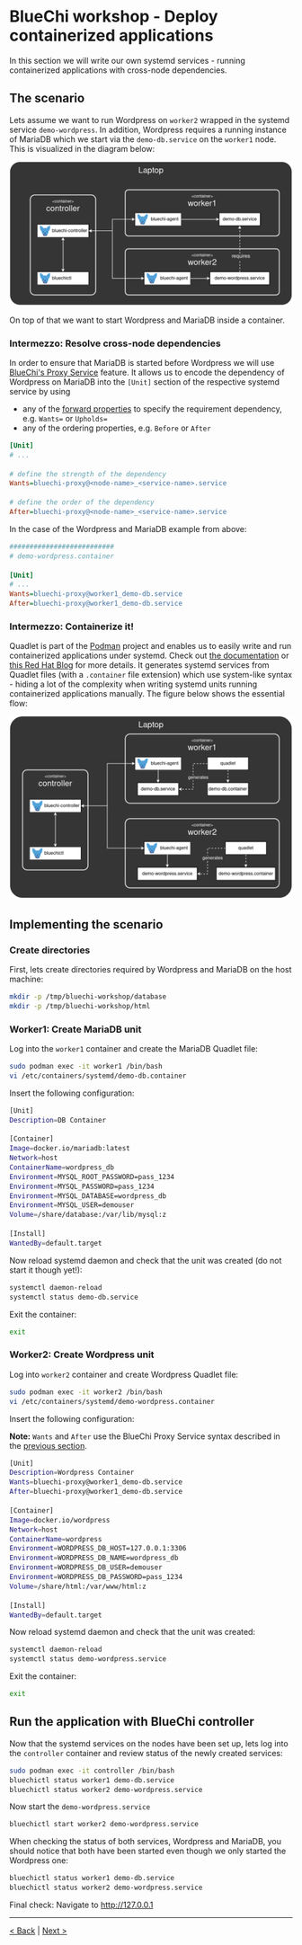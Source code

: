 # BlueChi workshop - Deploy containerized applications

In this section we will write our own systemd services - running containerized applications with cross-node dependencies.

## The scenario

Lets assume we want to run Wordpress on `worker2` wrapped in the systemd service `demo-wordpress`. In addition, Wordpress requires a running instance of MariaDB which we start via the `demo-db.service` on the `worker1` node. This is visualized in the diagram below:

![container example simple](./assets/workshop-container-example-simple.png)

On top of that we want to start Wordpress and MariaDB inside a container. 

### Intermezzo: Resolve cross-node dependencies

In order to ensure that MariaDB is started before Wordpress we will use [BlueChi's Proxy Service](https://bluechi.readthedocs.io/en/latest/cross_node_dependencies/proxy_services) feature. It allows us to encode the dependency of Wordpress on MariaDB into the `[Unit]` section of the respective systemd service by using
- any of the [forward properties](https://www.freedesktop.org/software/systemd/man/latest/systemd.unit.html#Mapping%20of%20unit%20properties%20to%20their%20inverses) to specify the requirement dependency, e.g. `Wants=` or `Upholds=`
- any of the ordering properties, e.g. `Before` or `After`

```ini
[Unit]
# ...

# define the strength of the dependency
Wants=bluechi-proxy@<node-name>_<service-name>.service

# define the order of the dependency
After=bluechi-proxy@<node-name>_<service-name>.service
```

In the case of the Wordpress and MariaDB example from above:
```ini
##########################
# demo-wordpress.container

[Unit]
# ...
Wants=bluechi-proxy@worker1_demo-db.service
After=bluechi-proxy@worker1_demo-db.service
```

### Intermezzo: Containerize it!

Quadlet is part of the [Podman](https://github.com/containers/podman) project and enables us to easily write and run containerized applications under systemd. Check out [the documentation](https://docs.podman.io/en/latest/markdown/podman-systemd.unit.5.html) or [this Red Hat Blog](https://www.redhat.com/sysadmin/quadlet-podman) for more details.
It generates systemd services from Quadlet files (with a `.container` file extension) which use system-like syntax - hiding a lot of the complexity when writing systemd units running containerized applications manually. The figure below shows the essential flow:

![container example](./assets/workshop-container-example.png)


## Implementing the scenario

### Create directories

First, lets create directories required by Wordpress and MariaDB on the host machine: 

```bash
mkdir -p /tmp/bluechi-workshop/database
mkdir -p /tmp/bluechi-workshop/html
```

### Worker1: Create MariaDB unit

Log into the `worker1` container and create the MariaDB Quadlet file:

```bash
sudo podman exec -it worker1 /bin/bash
vi /etc/containers/systemd/demo-db.container
```

Insert the following configuration:

```bash
[Unit]
Description=DB Container

[Container]
Image=docker.io/mariadb:latest
Network=host
ContainerName=wordpress_db
Environment=MYSQL_ROOT_PASSWORD=pass_1234
Environment=MYSQL_PASSWORD=pass_1234
Environment=MYSQL_DATABASE=wordpress_db
Environment=MYSQL_USER=demouser
Volume=/share/database:/var/lib/mysql:z

[Install]
WantedBy=default.target
```

Now reload systemd daemon and check that the unit was created (do not start it though yet!):

```bash
systemctl daemon-reload
systemctl status demo-db.service
```

Exit the container:

```bash
exit
```

### Worker2: Create Wordpress unit

Log into `worker2` container and create Wordpress Quadlet file:

```bash
sudo podman exec -it worker2 /bin/bash
vi /etc/containers/systemd/demo-wordpress.container
```

Insert the following configuration:

__Note:__
`Wants` and `After` use the BlueChi Proxy Service syntax described in the [previous section](#intermezzo-resolve-cross-node-dependencies).

```bash
[Unit]
Description=Wordpress Container
Wants=bluechi-proxy@worker1_demo-db.service
After=bluechi-proxy@worker1_demo-db.service

[Container]
Image=docker.io/wordpress
Network=host
ContainerName=wordpress
Environment=WORDPRESS_DB_HOST=127.0.0.1:3306
Environment=WORDPRESS_DB_NAME=wordpress_db
Environment=WORDPRESS_DB_USER=demouser
Environment=WORDPRESS_DB_PASSWORD=pass_1234
Volume=/share/html:/var/www/html:z

[Install]
WantedBy=default.target
```

Now reload systemd daemon and check that the unit was created:

```bash
systemctl daemon-reload
systemctl status demo-wordpress.service
```

Exit the container:

```bash
exit
```

## Run the application with BlueChi controller

Now that the systemd services on the nodes have been set up, lets log into the `controller` container and review status of the newly created services:

```bash
sudo podman exec -it controller /bin/bash
bluechictl status worker1 demo-db.service
bluechictl status worker2 demo-wordpress.service
```

Now start the `demo-wordpress.service`

```bash
bluechictl start worker2 demo-wordpress.service
```

When checking the status of both services, Wordpress and MariaDB, you should notice that both have been started even though we only started the Wordpress one:

```bash
bluechictl status worker1 demo-db.service
bluechictl status worker2 demo-wordpress.service
```

Final check: Navigate to http://127.0.0.1

---

[< Back](2.BASIC_OPERATIONS.md) | [Next >](4.PROGRAMMING_ASSIGNMENT.md)
